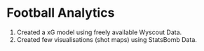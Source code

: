 # Football Analytics 

1. Created a xG model using freely available Wyscout Data.
2. Created few visualisations (shot maps) using StatsBomb Data.
